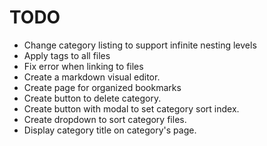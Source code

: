 # TODO

- Change category listing to support infinite nesting levels
- Apply tags to all files
- Fix error when linking to files
- Create a markdown visual editor.
- Create page for organized bookmarks
- Create button to delete category.
- Create button with modal to set category sort index.
- Create dropdown to sort category files.
- Display category title on category's page.